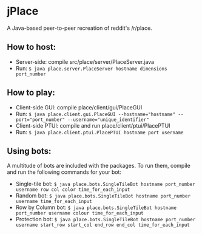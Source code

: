 # jPlace
A Java-based peer-to-peer recreation of reddit's /r/place.

## How to host:
* Server-side: compile src/place/server/PlaceServer.java
* Run: 
`$ java place.server.PlaceServer hostname dimensions port_number`

## How to play:
* Client-side GUI: compile place/client/gui/PlaceGUI
* Run:
`$ java place.client.gui.PlaceGUI --hostname="hostname" --port="port_number" --username="unique_identifier"`
* Client-side PTUI: compile and run place/client/ptui/PlacePTUI
* Run:
`$ java place.client.ptui.PlacePTUI hostname port username`

## Using bots:
A multitude of bots are included with the packages. To run them, compile and run the following commands for your bot:
* Single-tile bot:
`$ java place.bots.SingleTileBot hostname port_number username row col color time_for_each_input`
* Random bot:
`$ java place.bots.SingleTileBot hostname port_number username time_for_each_input`
* Row by Column bot:
`$ java place.bots.SingleTileBot hostname port_number username colour time_for_each_input`
* Protection bot:
`$ java place.bots.SingleTileBot hostname port_number username start_row start_col end_row end_col time_for_each_input`
